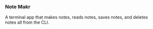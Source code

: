 ### Note Makr

A terminal app that makes notes, reads notes, saves notes, and deletes notes all from the CLI.
